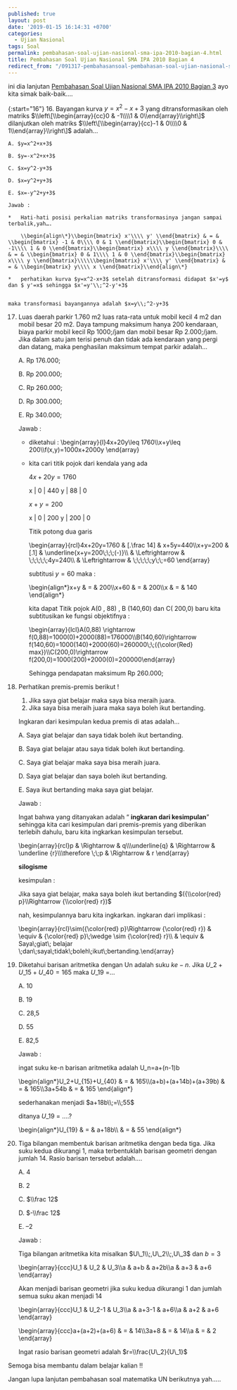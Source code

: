 ```yaml
---
published: true
layout: post
date: '2019-01-15 16:14:31 +0700'
categories:
  - Ujian Nasional
tags: Soal
permalink: pembahasan-soal-ujian-nasional-sma-ipa-2010-bagian-4.html
title: Pembahasan Soal Ujian Nasional SMA IPA 2010 Bagian 4
redirect_from: "/091317-pembahasansoal-pembahasan-soal-ujian-nasional-sma-ipa-2010-bagian-4.html"
---
```

ini dia lanjutan [Pembahasan Soal Ujian Nasional SMA IPA 2010 Bagian 3]({{site.baseurl}}/pembahasan-soal-ujian-nasional-sma-ipa-2010-bagian-3.html) ayo kita simak baik-baik….

{:start="16"}
16. Bayangan kurva $y=x^2-x+3$ yang ditransformasikan oleh matriks 
$\\left\[\\begin{array}{cc}0 & -1\\\\1 & 0\\end{array}\\right\]$ 
dilanjutkan oleh matriks 
$\\left\[\\begin{array}{cc}-1 & 0\\\\0 & 1\\end{array}\\right\]$ adalah…
    
    A. $y=x^2+x+3$
    
    B. $y=-x^2+x+3$
    
    C. $x=y^2-y+3$
    
    D. $x=y^2+y+3$
    
    E. $x=-y^2+y+3$
    
    Jawab :
    
    *   Hati-hati posisi perkalian matriks transformasinya jangan sampai terbalik,yah….
        
        \\begin{align\*}\\begin{bmatrix} x'\\\\ y' \\end{bmatrix} & = & \\begin{bmatrix} -1 & 0\\\\ 0 & 1 \\end{bmatrix}\\begin{bmatrix} 0 & -1\\\\ 1 & 0 \\end{bmatrix}\\begin{bmatrix} x\\\\ y \\end{bmatrix}\\\\ & = & \\begin{bmatrix} 0 & 1\\\\ 1 & 0 \\end{bmatrix}\\begin{bmatrix} x\\\\ y \\end{bmatrix}\\\\\\begin{bmatrix} x'\\\\ y' \\end{bmatrix} & = & \\begin{bmatrix} y\\\\ x \\end{bmatrix}\\end{align\*}
        
    *   perhatikan kurva $y=x^2-x+3$ setelah ditransformasi didapat $x'=y$ dan $ y'=x$ sehingga $x'=y'\\;^2-y'+3$
        
    
    maka transformasi bayangannya adalah $x=y\\;^2-y+3$
    
17. Luas daerah parkir 1.760 m2 luas rata-rata untuk mobil kecil 4 m2 dan mobil besar 20 m2. Daya tampung maksimum hanya 200 kendaraan, biaya parkir mobil kecil Rp 1000;/jam dan mobil besar Rp 2.000;/jam. Jika dalam satu jam terisi penuh dan tidak ada kendaraan yang pergi dan datang, maka penghasilan maksimum tempat parkir adalah…
    
    A. Rp 176.000;
    
    B. Rp 200.000;
    
    C. Rp 260.000;
    
    D. Rp 300.000;
    
    E. Rp 340.000;
    
    Jawab :
    
    *   diketahui : \\begin{array}{l}4x+20y\\leq 1760\\\\x+y\\leq 200\\\\f(x,y)=1000x+2000y \\end{array}
        
    *   kita cari titik pojok dari kendala yang ada
        
        $4x+20y=1760$
        
        x | 0 | 440
        y | 88 | 0
        
        $x+y=200$
        
        x | 0 | 200
        y | 200 | 0
        
        Titik potong dua garis
        
        \\begin{array}{rcl}4x+20y=1760 & \[.\\frac 14\] & x+5y=440\\\\x+y=200 & \[.1\] & \\underline{x+y=200\\;\\;\\;(-)}\\\\ & \\Leftrightarrow & \\;\\;\\;\\;\\;4y=240\\\\ & \\Leftrightarrow & \\;\\;\\;\\;\\;y\\;\\;=60 \\end{array}
        
        subtitusi $y = 60$ maka :
        
        \\begin{align\*}x+y & = & 200\\\\x+60 & = & 200\\\\x & = & 140 \\end{align\*}
        
        kita dapat Titik pojok A(0 , 88) , B (140,60) dan C( 200,0) baru kita subtitusikan ke fungsi objektifnya :
        
        \\begin{array}{lcl}A(0,88) \\rightarrow f(0,88)=1000(0)+2000(88)=176000\\\\B(140,60)\\rightarrow f(140,60)=1000(140)+2000(60)=260000\\;\\;({\\color{Red} max})\\\\C(200,0)\\rightarrow f(200,0)=1000(200)+2000(0)=200000\\end{array}
        
        Sehingga pendapatan maksimum Rp 260.000;
        
18. Perhatikan premis-premis berikut !
    
    1.  Jika saya giat belajar maka saya bisa meraih juara.
    2.  Jika saya bisa meraih juara maka saya boleh ikut bertanding.
    
    Ingkaran dari kesimpulan kedua premis di atas adalah…
    
    A. Saya giat belajar dan saya tidak boleh ikut bertanding.
    
    B. Saya giat belajar atau saya tidak boleh ikut bertanding.
    
    C. Saya giat belajar maka saya bisa meraih juara.
    
    D. Saya giat belajar dan saya boleh ikut bertanding.
    
    E. Saya ikut bertanding maka saya giat belajar.
    
    Jawab :
    
    Ingat bahwa yang ditanyakan adalah “ **ingkaran dari kesimpulan**” sehingga kita cari kesimpulan dari premis-premis yang diberikan terlebih dahulu, baru kita ingkarkan kesimpulan tersebut.
    
    \\begin{array}{rcl}p & \\Rightarrow & q\\\\\\underline{q} & \\Rightarrow & \\underline {r}\\\\\\therefore \\;\\;p & \\Rightarrow & r \\end{array}
    
    **silogisme**
    
    kesimpulan :
    
    Jika saya giat belajar, maka saya boleh ikut bertanding $({\\color{red} p}\\Rightarrow {\\color{red} r})$
    
    nah, kesimpulannya baru kita ingkarkan. ingkaran dari implikasi :
    
    \\begin{array}{rcl}\\sim({\\color{red} p}\\Rightarrow {\\color{red} r}) & \\equiv & {\\color{red} p}\\;\\wedge \\sim {\\color{red} r}\\\\ & \\equiv & Saya\\;giat\\; belajar \\;dan\\;saya\\;tidak\\;boleh\\;ikut\\;bertanding.\\end{array}
    
19. Diketahui barisan aritmetika dengan Un adalah suku $ke-n$. Jika $U\_2+U\_{15}+U\_{40}=165$ maka $U\_{19}$ =…
    
    A. 10
    
    B. 19
    
    C. 28,5
    
    D. 55
    
    E. 82,5
    
    Jawab :
    
    ingat suku ke-n barisan aritmetika adalah U\_n=a+(n-1)b
    
    \\begin{align\*}U\_2+U\_{15}+U\_{40} & = & 165\\\\(a+b)+(a+14b)+(a+39b) & = & 165\\\\3a+54b & = & 165 \\end{align\*}
    
    sederhanakan menjadi $a+18b\\;=\\;55$
    
    ditanya $U\_{19}$ = ….?
    
    \\begin{align\*}U\_{19} & = & a+18b\\\\ & = & 55 \\end{align\*}
    
20. Tiga bilangan membentuk barisan aritmetika dengan beda tiga. Jika suku kedua dikurangi 1, maka terbentuklah barisan geometri dengan jumlah 14. Rasio barisan tersebut adalah….
    
    A. 4
    
    B. 2
    
    C. $\\frac 12$
    
    D. $-\\frac 12$
    
    E. $– 2$
    
    Jawab :
    
    Tiga bilangan aritmetika kita misalkan $U\_1\\;,U\_2\\;,U\_3$ dan $b = 3$
    
    \\begin{array}{ccc}U\_1 & U\_2 & U\_3\\\\a & a+b & a+2b\\\\a & a+3 & a+6 \\end{array}
    
    Akan menjadi barisan geometri jika suku kedua dikurangi 1 dan jumlah semua suku akan menjadi 14
    
    \\begin{array}{ccc}U\_1 & U\_2-1 & U\_3\\\\a & a+3-1 & a+6\\\\a & a+2 & a+6 \\end{array}
    
    \\begin{array}{ccc}a+(a+2)+(a+6) & = & 14\\\\3a+8 & = & 14\\\\a & = & 2 \\end{array}
    
    Ingat rasio barisan geometri adalah $r=\\frac{U\_2}{U\_1}$
    

Semoga bisa membantu dalam belajar kalian !!

Jangan lupa lanjutan pembahasan soal matematika UN berikutnya yah…..
